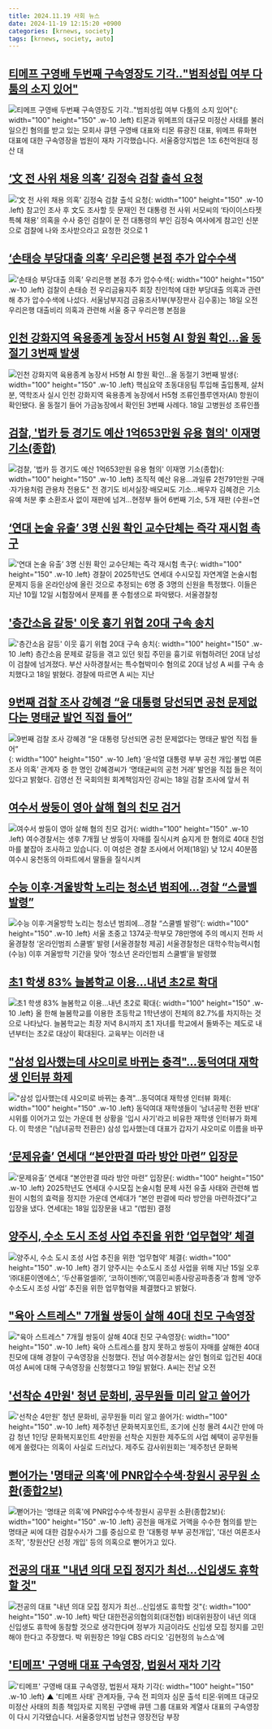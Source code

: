 ```yaml
---
title: 2024.11.19 사회 뉴스
date: 2024-11-19 12:15:20 +0900
categories: [krnews, society]
tags: [krnews, society, auto]
---
```

## [티메프 구영배 두번째 구속영장도 기각‥"범죄성립 여부 다툼의 소지 있어"](https://n.news.naver.com/mnews/article/214/0001387323)

![티메프 구영배 두번째 구속영장도 기각‥"범죄성립 여부 다툼의 소지 있어"](https://mimgnews.pstatic.net/image/origin/214/2024/11/19/1387323.jpg?type=nf220_150){: width="100" height="150" .w-10 .left}
티몬과 위메프의 대규모 미정산 사태를 불러일으킨 혐의를 받고 있는 모회사 큐텐 구영배 대표와 티몬 류광진 대표, 위메프 류화현 대표에 대한 구속영장을 법원이 재차 기각했습니다. 서울중앙지법은 1조 6천억원대 정산 대

## [‘文 전 사위 채용 의혹’ 김정숙 검찰 출석 요청](https://n.news.naver.com/mnews/article/023/0003871183)

![‘文 전 사위 채용 의혹’ 김정숙 검찰 출석 요청](https://mimgnews.pstatic.net/image/origin/023/2024/11/19/3871183.jpg?type=nf220_150){: width="100" height="150" .w-10 .left}
참고인 조사 후 文도 조사할 듯 문재인 전 대통령 전 사위 서모씨의 ‘타이이스타젯 특혜 채용’ 의혹을 수사 중인 검찰이 문 전 대통령의 부인 김정숙 여사에게 참고인 신분으로 검찰에 나와 조사받으라고 요청한 것으로 1

## [‘손태승 부당대출 의혹’ 우리은행 본점 추가 압수수색](https://n.news.naver.com/mnews/article/005/0001739423)

![‘손태승 부당대출 의혹’ 우리은행 본점 추가 압수수색](https://mimgnews.pstatic.net/image/origin/005/2024/11/18/1739423.jpg?type=nf220_150){: width="100" height="150" .w-10 .left}
검찰이 손태승 전 우리금융지주 회장 친인척에 대한 부당대출 의혹과 관련해 추가 압수수색에 나섰다. 서울남부지검 금융조사1부(부장판사 김수홍)는 18일 오전 우리은행 대출비리 의혹과 관련해 서울 중구 우리은행 본점을

## [인천 강화지역 육용종계 농장서 H5형 AI 항원 확인…올 동절기 3번째 발생](https://n.news.naver.com/mnews/article/079/0003959852)

![인천 강화지역 육용종계 농장서 H5형 AI 항원 확인…올 동절기 3번째 발생](https://mimgnews.pstatic.net/image/origin/079/2024/11/18/3959852.jpg?type=nf220_150){: width="100" height="150" .w-10 .left}
핵심요약 초동대응팀 투입해 출입통제, 살처분, 역학조사 실시 인천 강화지역 육용종계 농장에서 H5형 조류인플루엔자(AI) 항원이 확인됐다. 올 동절기 들어 가금농장에서 확인된 3번째 사례다. 18일 고병원성 조류인플

## [검찰, '법카 등 경기도 예산 1억653만원 유용 혐의' 이재명 기소(종합)](https://n.news.naver.com/mnews/article/001/0015054651)

![검찰, '법카 등 경기도 예산 1억653만원 유용 혐의' 이재명 기소(종합)](https://mimgnews.pstatic.net/image/origin/001/2024/11/19/15054651.jpg?type=nf220_150){: width="100" height="150" .w-10 .left}
조직적 예산 유용…과일류 2천791만원 구매·자가용처럼 관용차 전용도" 전 경기도 비서실장·배모씨도 기소…배우자 김혜경은 기소유예 처분 李 소환조사 없이 재판에 넘겨…현정부 들어 6번째 기소, 5개 재판 (수원=연

## [‘연대 논술 유출’ 3명 신원 확인  교수단체는 즉각 재시험 촉구](https://n.news.naver.com/mnews/article/005/0001739623)

![‘연대 논술 유출’ 3명 신원 확인  교수단체는 즉각 재시험 촉구](https://mimgnews.pstatic.net/image/origin/005/2024/11/19/1739623.jpg?type=nf220_150){: width="100" height="150" .w-10 .left}
경찰이 2025학년도 연세대 수시모집 자연계열 논술시험 문제지 등을 온라인상에 올린 것으로 추정되는 6명 중 3명의 신원을 특정했다. 이들은 지난 10월 12일 시험장에서 문제를 푼 수험생으로 파악됐다. 서울경찰청

## ['층간소음 갈등' 이웃 흉기 위협 20대 구속 송치](https://n.news.naver.com/mnews/article/421/0007914961)

!['층간소음 갈등' 이웃 흉기 위협 20대 구속 송치](https://mimgnews.pstatic.net/image/origin/421/2024/11/18/7914961.jpg?type=nf220_150){: width="100" height="150" .w-10 .left}
층간소음 문제로 갈등을 겪고 있던 윗집 주민을 흉기로 위협하려던 20대 남성이 검찰에 넘겨졌다. 부산 사하경찰서는 특수협박미수 혐의로 20대 남성 A 씨를 구속 송치했다고 18일 밝혔다. 경찰에 따르면 A 씨는 지난

## [9번째 검찰 조사 강혜경 “윤 대통령 당선되면 공천 문제없다는 명태균 발언 직접 들어”](https://n.news.naver.com/mnews/article/081/0003496087)

![9번째 검찰 조사 강혜경 “윤 대통령 당선되면 공천 문제없다는 명태균 발언 직접 들어”](https://mimgnews.pstatic.net/image/origin/081/2024/11/18/3496087.jpg?type=nf220_150){: width="100" height="150" .w-10 .left}
‘윤석열 대통령 부부 공천 개입·불법 여론조사 의혹’ 관계자 중 한 명인 강혜경씨가 ‘명태균씨의 공천 거래’ 발언을 직접 들은 적이 있다고 밝혔다. 김영선 전 국회의원 회계책임자인 강씨는 18일 검찰 조사에 앞서 취

## [여수서 쌍둥이 영아 살해 혐의 친모 검거](https://n.news.naver.com/mnews/article/056/0011840645)

![여수서 쌍둥이 영아 살해 혐의 친모 검거](https://mimgnews.pstatic.net/image/origin/056/2024/11/19/11840645.jpg?type=nf220_150){: width="100" height="150" .w-10 .left}
여수경찰서는 생후 7개월 난 쌍둥이 자매를 질식시켜 숨지게 한 혐의로 40대 친엄마를 붙잡아 조사하고 있습니다. 이 여성은 경찰 조사에서 어제(18일) 낮 12시 40분쯤 여수시 웅천동의 아파트에서 딸들을 질식시켜

## [수능 이후·겨울방학 노리는 청소년 범죄에…경찰 “스쿨벨 발령”](https://n.news.naver.com/mnews/article/016/0002390144)

![수능 이후·겨울방학 노리는 청소년 범죄에…경찰 “스쿨벨 발령”](https://mimgnews.pstatic.net/image/origin/016/2024/11/19/2390144.jpg?type=nf220_150){: width="100" height="150" .w-10 .left}
서울 초중고 1374곳·학부모 78만명에 주의 메시지 전파 서울경찰청 ‘온라인범죄 스쿨벨’ 발령 [서울경찰청 제공] 서울경찰청은 대학수학능력시험(수능) 이후 겨울방학 기간을 맞아 ‘청소년 온라인범죄 스쿨벨’을 발령했

## [초1 학생 83% 늘봄학교 이용…내년 초2로 확대](https://n.news.naver.com/mnews/article/018/0005888726)

![초1 학생 83% 늘봄학교 이용…내년 초2로 확대](https://mimgnews.pstatic.net/image/origin/018/2024/11/19/5888726.jpg?type=nf220_150){: width="100" height="150" .w-10 .left}
올 한해 늘봄학교를 이용한 초등학교 1학년생이 전체의 82.7%를 차지하는 것으로 나타났다. 늘봄학교는 최장 저녁 8시까지 초1 자녀를 학교에서 돌봐주는 제도로 내년부터는 초2로 대상이 확대된다. 교육부는 이러한 내

## ["삼성 입사했는데 샤오미로 바뀌는 충격"…동덕여대 재학생 인터뷰 화제](https://n.news.naver.com/mnews/article/277/0005502438)

!["삼성 입사했는데 샤오미로 바뀌는 충격"…동덕여대 재학생 인터뷰 화제](https://mimgnews.pstatic.net/image/origin/277/2024/11/19/5502438.jpg?type=nf220_150){: width="100" height="150" .w-10 .left}
동덕여대 재학생들이 '남녀공학 전환 반대' 시위를 이어가고 있는 가운데 현 상황을 '입시 사기'라고 비유한 재학생 인터뷰가 화제다. 이 학생은 "(남녀공학 전환은) 삼성 입사했는데 대표가 갑자기 샤오미로 이름을 바꾸

## [‘문제유출’ 연세대 “본안판결 따라 방안 마련” 입장문](https://n.news.naver.com/mnews/article/005/0001739582)

![‘문제유출’ 연세대 “본안판결 따라 방안 마련” 입장문](https://mimgnews.pstatic.net/image/origin/005/2024/11/18/1739582.jpg?type=nf220_150){: width="100" height="150" .w-10 .left}
2025학년도 연세대 수시모집 논술시험 문제 사전 유출 사태와 관련해 법원이 시험의 효력을 정지한 가운데 연세대가 “본안 판결에 따라 방안을 마련하겠다”고 입장을 냈다. 연세대는 18일 입장문을 내고 “(법원) 결정

## [양주시, 수소 도시 조성 사업 추진을 위한 ‘업무협약’ 체결](https://n.news.naver.com/mnews/article/119/0002893884)

![양주시, 수소 도시 조성 사업 추진을 위한 ‘업무협약’ 체결](https://mimgnews.pstatic.net/image/origin/119/2024/11/18/2893884.jpg?type=nf220_150){: width="100" height="150" .w-10 .left}
경기 양주시는 수소도시 조성 사업을 위해 지난 15일 오후 ‘㈜대륜이엔에스’, ‘두산퓨얼셀㈜’, ‘코하이젠㈜’,‘여흥민씨종사랑공파종중’과 함께 ‘양주 수소도시 조성 사업’ 추진을 위한 업무협약을 체결했다고 밝혔다.

## ["육아 스트레스" 7개월 쌍둥이 살해 40대 친모 구속영장](https://n.news.naver.com/mnews/article/003/0012911717)

!["육아 스트레스" 7개월 쌍둥이 살해 40대 친모 구속영장](https://mimgnews.pstatic.net/image/origin/003/2024/11/19/12911717.jpg?type=nf220_150){: width="100" height="150" .w-10 .left}
육아 스트레스를 참지 못하고 쌍둥이 자매를 살해한 40대 친모에 대해 경찰이 구속영장을 신청했다. 전남 여수경찰서는 살인 혐의로 입건된 40대 여성 A씨에 대해 구속영장을 신청했다고 19일 밝혔다. A씨는 전날 오전

## ['선착순 4만원' 청년 문화비, 공무원들 미리 알고 쓸어가](https://n.news.naver.com/mnews/article/001/0015054280)

!['선착순 4만원' 청년 문화비, 공무원들 미리 알고 쓸어가](https://mimgnews.pstatic.net/image/origin/001/2024/11/19/15054280.jpg?type=nf220_150){: width="100" height="150" .w-10 .left}
제주청년 문화복지포인트, 조기에 신청 몰려 4시간 만에 마감 청년 1인당 문화복지포인트 4만원을 선착순 지원한 제주도의 사업 혜택이 공무원들에게 쏠렸다는 의혹이 사실로 드러났다. 제주도 감사위원회는 '제주청년 문화복

## [뻗어가는 '명태균 의혹'에 PNR압수수색·창원시 공무원 소환(종합2보)](https://n.news.naver.com/mnews/article/421/0007914884)

![뻗어가는 '명태균 의혹'에 PNR압수수색·창원시 공무원 소환(종합2보)](https://mimgnews.pstatic.net/image/origin/421/2024/11/18/7914884.jpg?type=nf220_150){: width="100" height="150" .w-10 .left}
공천을 매개로 거액을 수수한 혐의를 받는 명태균 씨에 대한 검찰수사가 그를 중심으로 한 '대통령 부부 공천개입', '대선 여론조사 조작', '창원산단 선정 개입' 등의 의혹으로 뻗어가고 있다.

## [전공의 대표 "내년 의대 모집 정지가 최선…신입생도 휴학할 것"](https://n.news.naver.com/mnews/article/025/0003401532)

![전공의 대표 "내년 의대 모집 정지가 최선…신입생도 휴학할 것"](https://mimgnews.pstatic.net/image/origin/025/2024/11/19/3401532.jpg?type=nf220_150){: width="100" height="150" .w-10 .left}
박단 대한전공의협의회(대전협) 비대위원장이 내년 의대 신입생도 휴학에 동참할 것으로 생각한다며 정부가 지금이라도 신입생 모집 정지를 고민해야 한다고 주장했다. 박 위원장은 19일 CBS 라디오 '김현정의 뉴스쇼'에

## ['티메프' 구영배 대표 구속영장, 법원서 재차 기각](https://n.news.naver.com/mnews/article/055/0001207351)

!['티메프' 구영배 대표 구속영장, 법원서 재차 기각](https://mimgnews.pstatic.net/image/origin/055/2024/11/19/1207351.jpg?type=nf220_150){: width="100" height="150" .w-10 .left}
▲ '티메프 사태' 관계자들, 구속 전 피의자 심문 출석 티몬·위메프 대규모 미정산 사태의 최종 책임자로 지목된 구영배 큐텐 그룹 대표와 계열사 대표의 구속영장이 다시 기각됐습니다. 서울중앙지법 남천규 영장전담 부장

